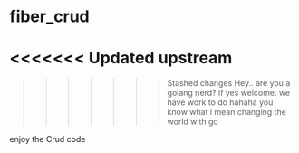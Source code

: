 # fiber_crud
<<<<<<< Updated upstream
=====


>>>>>>> Stashed changes
Hey.. are you a golang nerd? 
if yes welcome. we have work to do hahaha you know what i mean changing the world with go 

enjoy the Crud code 
